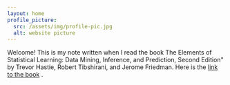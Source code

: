 ```yaml
---
layout: home
profile_picture:
  src: /assets/img/profile-pic.jpg
  alt: website picture
---
```


<p>
  Welcome! This is my note written when I read the book The Elements of Statistical Learning: Data Mining, Inference, and Prediction, Second Edition" by Trevor Hastie, Robert Tibshirani, and Jerome Friedman. Here is the <a href="https://www.amazon.com/Elements-Statistical-Learning-Prediction-Statistics/dp/0387848576">link to the book</a> .
</p>


